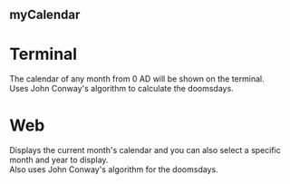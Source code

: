 ## myCalendar
# Terminal
The calendar of any month from 0 AD will be shown on the terminal. <br> Uses John Conway's algorithm to calculate the doomsdays.

# Web
Displays the current month's calendar and you can also select a specific month and year to display. <br>
Also uses John Conway's algorithm for the doomsdays.
